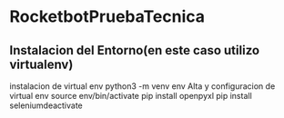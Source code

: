 # RocketbotPruebaTecnica

## Instalacion del Entorno(en este caso utilizo virtualenv)

instalacion de virtual env
    python3 -m venv env
Alta y configuracion de virtual env
    source env/bin/activate
    pip install openpyxl
    pip install seleniumdeactivate